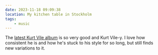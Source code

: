 ```yaml
---
date: 2023-11-18 09:09:38
location: My kitchen table in Stockholm
tags:
    - music
---
```


The
[latest Kurt Vile album](https://open.spotify.com/album/34ZmHgTZ7OcRCsrTqbHpSQ?si=8f6JTkP9RjSHBRZIL8Ioog)
is so very good and Kurt Vile-y. I love how consistent he is and how he's stuck to his style for so
long, but still finds new variations to it.
